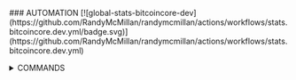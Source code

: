<AUTOMATION>
<p>
### AUTOMATION
[![global-stats-bitcoincore-dev](https://github.com/RandyMcMillan/randymcmillan/actions/workflows/stats.bitcoincore.dev.yml/badge.svg)](https://github.com/RandyMcMillan/randymcmillan/actions/workflows/stats.bitcoincore.dev.yml)
</p>
</AUTOMATION>

<details>
<summary>COMMANDS</summary>

```shell
TOKEN=$(~/GH_TOKEN); export TOKEN && curl -I https://api.github.com -u $(GIT_USER):$TOKEN
```
</p>
</details>


